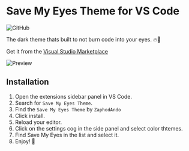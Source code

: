 # Save My Eyes Theme for VS Code

![GitHub](https://img.shields.io/github/license/ZaphodAndo/save-my-eyes)

The dark theme thats built to not burn code into your eyes. 🔥👀

Get it from the [Visual Studio Marketplace](https://marketplace.visualstudio.com/items?itemName=ZaphodAndo.save-my-eyes)

![Preview](https://photos.app.goo.gl/j5wRRaVHDzm7J9kz6)

## Installation
1. Open the extensions sidebar panel in VS Code.
2. Search for `Save My Eyes Theme`.
3. Find the `Save My Eyes Theme` by `ZaphodAndo`
4. Click install.
5. Reload your editor.
6. Click on the settings cog in the side panel and select color thtemes.
7. Find Save My Eyes in the list and select it.
8. Enjoy! 🦀
